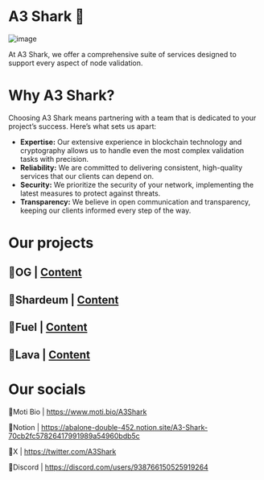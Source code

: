 # A3 Shark 🦈
![image](https://github.com/A3-Shark-Nodes/.github/assets/175051002/692d1354-b62f-4cb0-916e-5a552b9ddbd0)

At A3 Shark, we offer a comprehensive suite of services designed to support every aspect of node validation.

# **Why A3 Shark?**

Choosing A3 Shark means partnering with a team that is dedicated to your project’s success. Here’s what sets us apart:

- **Expertise:** Our extensive experience in blockchain technology and cryptography allows us to handle even the most complex validation tasks with precision.
- **Reliability:** We are committed to delivering consistent, high-quality services that our clients can depend on.
- **Security:** We prioritize the security of your network, implementing the latest measures to protect against threats.
- **Transparency:** We believe in open communication and transparency, keeping our clients informed every step of the way.

# Our projects

## 🔷OG | [Content](https://www.notion.so/0G-Labs-Node-62dd4ada15cc4a7381dc77c9dd1fd8ab)

## 🔷Shardeum | [Content](https://abalone-double-452.notion.site/Shardeum-Validator-Node-599ec0c4534a434b96045919bbcc0a0d)

## 🔷Fuel | [Content](https://abalone-double-452.notion.site/Fuel-Node-d61ec9b1f21141b28bf408b0059b610c)

## 🔷Lava | [Content](https://abalone-double-452.notion.site/Lava-Node-34827c97a9df417aa25fd0dbbff6e5b7)

# Our socials

🔶Moti Bio | https://www.moti.bio/A3Shark

🔶Notion | https://abalone-double-452.notion.site/A3-Shark-70cb2fc57826417991989a54960bdb5c

🔶X | https://twitter.com/A3Shark

🔶Discord | https://discord.com/users/938766150525919264
